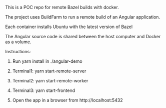 This is a POC repo for remote Bazel builds with docker.

The project uses BuildFarm to run a remote build of an Angular application.

Each container installs Ubuntu with the latest version of Bazel

The Angular source code is shared between the host computer and Docker as a volume.

Instructions:
1) Run yarn install in ./angular-demo

2) Terminal1: yarn start-remote-server  

3) Terminal2: yarn start-remote-worker  

4) Terminal3: yarn start-frontend

5) Open the app in a browser from http://localhost:5432
